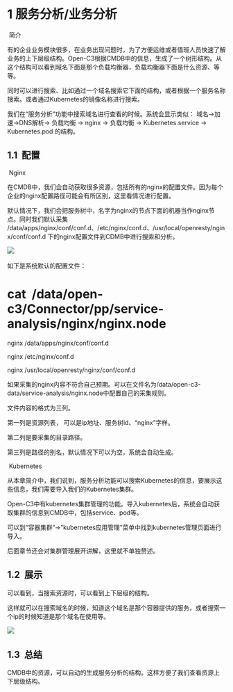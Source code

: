 
# 1 服务分析/业务分析

 简介

有的企业业务模块很多，在业务出现问题时，为了方便运维或者值班人员快速了解业务的上下层级结构。Open-C3根据CMDB中的信息，生成了一个树形结构。从这个结构可以看到域名下面是那个负载均衡器，负载均衡器下面是什么资源、等等。

同时可以进行搜索、比如通过一个域名搜索它下面的结构，或者根据一个服务名称搜索。或者通过Kubernetes的镜像名称进行搜索。

我们在“服务分析”功能中搜索域名进行查看的时候。系统会显示类似： 域名->加速->DNS解析-> 负载均衡 -> nginx -> 负载均衡 -> Kubernetes.service -> Kubernetes.pod 的结构。

## 1.1  配置

 Nginx

在CMDB中，我们会自动获取很多资源，包括所有的nginx的配置文件。因为每个企业的nginx配置路径可能会有所区别，这里看情况进行配置。

默认情况下，我们会把服务树中，名字为nginx的节点下面的机器当作nginx节点。同时我们默认采集 /data/apps/nginx/conf/conf.d、/etc/nginx/conf.d、/usr/local/openresty/nginx/conf/conf.d 下的nginx配置文件到CDMB中进行搜索和分析。

![](file:////Users/feng/Library/Containers/com.kingsoft.wpsoffice.mac/Data/tmp/wps-feng/ksohtml//wps52.jpg) 

如下是系统默认的配置文件：

# cat  /data/open-c3/Connector/pp/service-analysis/nginx/nginx.node

nginx /data/apps/nginx/conf/conf.d

nginx /etc/nginx/conf.d

nginx /usr/local/openresty/nginx/conf/conf.d

如果采集的nginx内容不符合自己预期。可以在文件名为/data/open-c3-data/service-analysis/nginx.node中配置自己的采集规则。

文件内容的格式为三列。

第一列是资源列表， 可以是ip地址、服务树id、“nginx”字样。

第二列是要采集的目录路径。

第三列是路径的别名，默认情况下可以为空，系统会自动生成。

 Kubernetes

从本章简介中，我们说到，服务分析功能可以搜索Kubernetes的信息，要展示这些信息，我们需要导入我们的Kubernetes集群。

Open-C3中有kubernetes集群管理的功能。导入kubernetes后，系统会自动获取集群的信息到CMDB中，包括service、pod等。

可以到“容器集群”->”kubernetes应用管理”菜单中找到kubernetes管理页面进行导入。

后面章节还会对集群管理展开讲解，这里就不单独赘述。

## 1.2  展示

可以看到，当搜索资源时，可以看到上下层级的结构。

这样就可以在搜索域名的时候，知道这个域名是那个容器提供的服务，或者搜索一个ip的时候知道是那个域名在使用等。

![](file:////Users/feng/Library/Containers/com.kingsoft.wpsoffice.mac/Data/tmp/wps-feng/ksohtml//wps53.jpg) 

## 1.3  总结

CMDB中的资源，可以自动的生成服务分析的结构。这样方便了我们查看资源上下层级结构。